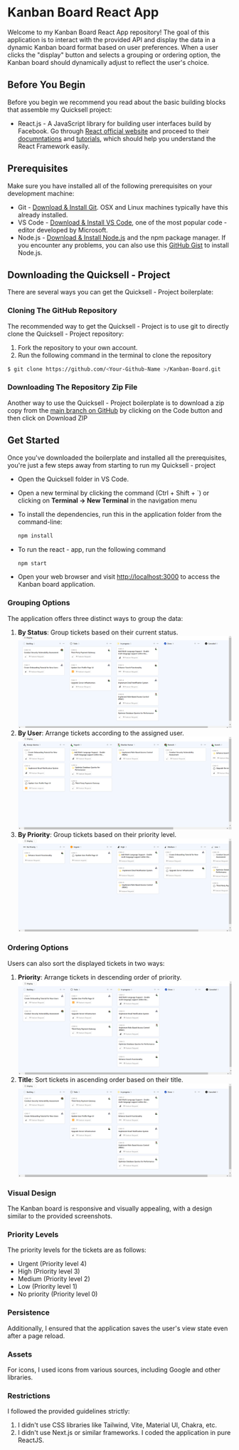 # Kanban Board React App

Welcome to my Kanban Board React App repository! The goal of this application is to interact with the provided API and display the data in a dynamic Kanban board format based on user preferences. When a user clicks the "display" button and selects a grouping or ordering option, the Kanban board should dynamically adjust to reflect the user's choice.

## Before You Begin
Before you begin we recommend you read about the basic building blocks that assemble my Quicksell project:
* React.js - A JavaScript library for building user interfaces build by Facebook. Go through [React official website](https://reactjs.org/) and proceed to their [documntations](https://reactjs.org/docs/getting-started.html) and [tutorials](https://reactjs.org/tutorial/tutorial.html), which should help you understand the React Framework easily.

## Prerequisites
Make sure you have installed all of the following prerequisites on your development machine:
* Git - [Download & Install Git](https://git-scm.com/downloads). OSX and Linux machines typically have this already installed.
* VS Code - [Download & Install VS Code](https://code.visualstudio.com/download), one of the most popular code - editor developed by Microsoft.
* Node.js - [Download & Install Node.js](https://nodejs.org/en/download/) and the npm package manager. If you encounter any problems, you can also use this [GitHub Gist](https://gist.github.com/isaacs/579814) to install Node.js.


## Downloading the Quicksell - Project
There are several ways you can get the Quicksell - Project boilerplate:

### Cloning The GitHub Repository
The recommended way to get the Quicksell - Project is to use git to directly clone the Quicksell - Project repository:

1. Fork the repository to your own account.
2. Run the following command in the terminal to clone the repository

```bash
$ git clone https://github.com/<Your-Github-Name >/Kanban-Board.git 
```


### Downloading The Repository Zip File
Another way to use the Quicksell - Project boilerplate is to download a zip copy from the [main branch on GitHub](https://github.com/Parashuram-78/Kanban-Board) by clicking on the Code button and then click on Download ZIP


## Get Started
Once you've downloaded the boilerplate and installed all the prerequisites, you're just a few steps away from starting to run my Quicksell - project

- Open the Quicksell folder in VS Code.

- Open a new terminal by clicking the command (Ctrl + Shift + `) or clicking on **Terminal -> New Terminal** in the navigation menu

- To install the dependencies, run this in the application folder from the command-line:
    ```bash
    npm install
    ```

- To run the react - app, run the following command
     ```bash
    npm start
    ```
- Open your web browser and visit [http://localhost:3000](http://localhost:3000) to access the Kanban board application.




### Grouping Options

The application offers three distinct ways to group the data:

1. **By Status**: Group tickets based on their current status.
![](./screenshots/group_by_status.png)
2. **By User**: Arrange tickets according to the assigned user.
![](./screenshots/group_by_users.png)
1. **By Priority**: Group tickets based on their priority level.
![](./screenshots/group_by_priority.png)

### Ordering Options

Users can also sort the displayed tickets in two ways:

1. **Priority**: Arrange tickets in descending order of priority.
![](./screenshots/order_by_priority.png)
1. **Title**: Sort tickets in ascending order based on their title.
![](./screenshots/order_by_title.png)

### Visual Design

The Kanban board is responsive and visually appealing, with a design similar to the provided screenshots.

### Priority Levels

The priority levels for the tickets are as follows:

- Urgent (Priority level 4)
- High (Priority level 3)
- Medium (Priority level 2)
- Low (Priority level 1)
- No priority (Priority level 0)


### Persistence

Additionally, I ensured that the application saves the user's view state even after a page reload.

### Assets

For icons, I used icons from various sources, including Google and other libraries.

### Restrictions

I followed the provided guidelines strictly:

1. I didn't use CSS libraries like Tailwind, Vite, Material UI, Chakra, etc.
2. I didn't use Next.js or similar frameworks. I coded the application in pure ReactJS.
